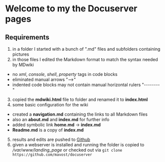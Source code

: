 # Welcome to my the Docuserver pages

## Requirements
1. in a folder I started with a bunch of ".md" files and subfolders containing pictures
2. in those files I edited the Markdown format to match the syntax needed by MDwiki
  - no *xml*, *console*, *shell*, *property* tags in code blocks
  - eliminated manual arrows "-->"
  - indented code blocks may not contain manual horizontal rulers "--------"
3. copied the **mdwiki.html** file to folder and renamed it to **index.html**
4. some basic configuration for the wiki
  - created a **navigation.md** containing the links to all Markdown files
  - also an **about.md** and **index.md** for further info
  - added symbolic link **home.md** &rightarrow; **index.md**
  - **Readme.md** is a copy of **index.md**
5. results and edits are pushed to [Github](https://github.com/mavost/docuserver)
6. given a webserver is installed and running the folder is copied to */var/www/landing_page*
or checked out via  `git clone https://github.com/mavost/docuserver`
